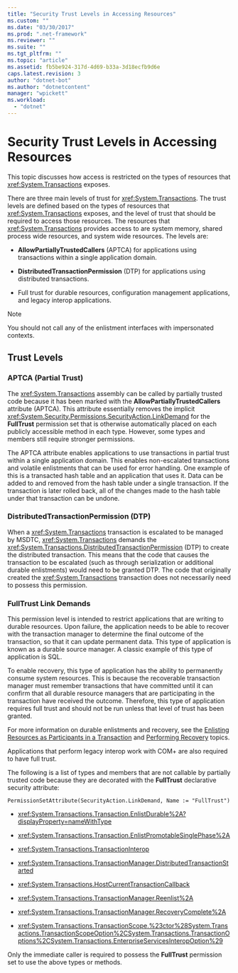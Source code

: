 ```yaml
---
title: "Security Trust Levels in Accessing Resources"
ms.custom: ""
ms.date: "03/30/2017"
ms.prod: ".net-framework"
ms.reviewer: ""
ms.suite: ""
ms.tgt_pltfrm: ""
ms.topic: "article"
ms.assetid: fb5be924-317d-4d69-b33a-3d18ecfb9d6e
caps.latest.revision: 3
author: "dotnet-bot"
ms.author: "dotnetcontent"
manager: "wpickett"
ms.workload: 
  - "dotnet"
---
```

# Security Trust Levels in Accessing Resources
This topic discusses how access is restricted on the types of resources that <xref:System.Transactions> exposes.  
  
 There are three main levels of trust for <xref:System.Transactions>. The trust levels are defined based on the types of resources that <xref:System.Transactions> exposes, and the level of trust that should be required to access those resources. The resources that <xref:System.Transactions> provides access to are system memory, shared process wide resources, and system wide resources. The levels are:  
  
-   **AllowPartiallyTrustedCallers** (APTCA) for applications using transactions within a single application domain.  
  
-   **DistributedTransactionPermission** (DTP) for applications using distributed transactions.  
  
-   Full trust for durable resources, configuration management applications, and legacy interop applications.  
  
> [!NOTE]
>  You should not call any of the enlistment interfaces with impersonated contexts.  
  
## Trust Levels  
  
### APTCA (Partial Trust)  
 The <xref:System.Transactions> assembly can be called by partially trusted code because it has been marked with the **AllowPartiallyTrustedCallers** attribute (APTCA). This attribute essentially removes the implicit <xref:System.Security.Permissions.SecurityAction.LinkDemand> for the **FullTrust** permission set that is otherwise automatically placed on each publicly accessible method in each type. However, some types and members still require stronger permissions.  
  
 The APTCA attribute enables applications to use transactions in partial trust within a single application domain. This enables non-escalated transactions and volatile enlistments that can be used for error handling. One example of this is a transacted hash table and an application that uses it. Data can be added to and removed from the hash table under a single transaction. If the transaction is later rolled back, all of the changes made to the hash table under that transaction can be undone.  
  
### DistributedTransactionPermission (DTP)  
 When a <xref:System.Transactions> transaction is escalated to be managed by MSDTC, <xref:System.Transactions> demands the <xref:System.Transactions.DistributedTransactionPermission> (DTP) to create the distributed transaction. This means that the code that causes the transaction to be escalated (such as through serialization or additional durable enlistments) would need to be granted DTP. The code that originally created the <xref:System.Transactions> transaction does not necessarily need to possess this permission.  
  
### FullTrust Link Demands  
 This permission level is intended to restrict applications that are writing to durable resources. Upon failure, the application needs to be able to recover with the transaction manager to determine the final outcome of the transaction, so that it can update permanent data. This type of application is known as a durable source manager. A classic example of this type of application is SQL.  
  
 To enable recovery, this type of application has the ability to permanently consume system resources. This is because the recoverable transaction manager must remember transactions that have committed until it can confirm that all durable resource managers that are participating in the transaction have received the outcome. Therefore, this type of application requires full trust and should not be run unless that level of trust has been granted.  
  
 For more information on durable enlistments and recovery, see the [Enlisting Resources as Participants in a Transaction](../../../../docs/framework/data/transactions/enlisting-resources-as-participants-in-a-transaction.md) and [Performing Recovery](../../../../docs/framework/data/transactions/performing-recovery.md) topics.  
  
 Applications that perform legacy interop work with COM+ are also required to have full trust.  
  
 The following is a list of types and members that are not callable by partially trusted code because they are decorated with the **FullTrust** declarative security attribute:  
  
 `PermissionSetAttribute(SecurityAction.LinkDemand, Name := "FullTrust")`  
  
-   <xref:System.Transactions.Transaction.EnlistDurable%2A?displayProperty=nameWithType>  
  
-   <xref:System.Transactions.Transaction.EnlistPromotableSinglePhase%2A>  
  
-   <xref:System.Transactions.TransactionInterop>  
  
-   <xref:System.Transactions.TransactionManager.DistributedTransactionStarted>  
  
-   <xref:System.Transactions.HostCurrentTransactionCallback>  
  
-   <xref:System.Transactions.TransactionManager.Reenlist%2A>  
  
-   <xref:System.Transactions.TransactionManager.RecoveryComplete%2A>  
  
-   <xref:System.Transactions.TransactionScope.%23ctor%28System.Transactions.TransactionScopeOption%2CSystem.Transactions.TransactionOptions%2CSystem.Transactions.EnterpriseServicesInteropOption%29>  
  
 Only the immediate caller is required to possess the **FullTrust** permission set to use the above types or methods.
